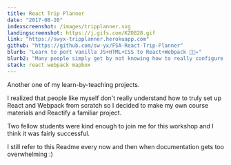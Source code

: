 ```yaml
---
title: React Trip Planner
date: "2017-08-20"
indexscreenshot: /images/tripplanner.svg
landingscreenshot: https://j.gifs.com/KZO828.gif
link: "https://swyx-tripplanner.herokuapp.com"
github: "https://github.com/sw-yx/FSA-React-Trip-Planner"
blurb: "Learn to port vanilla JS+HTML+CSS to React+Webpack 👩‍🏫✈️"
blurb2: "Many people simply get by not knowing how to really configure Webpack or set up React from scratch. This project provides a self contained exercise that teaches both Webpack and React, and solutions are included. Includes two-part video recording of live coding! 📹"
stack: react webpack mapbox
---
```


Another one of my learn-by-teaching projects.

I realized that people like myself don't really understand how to truly set up React and Webpack from scratch so I decided to make my own course materials and Reactify a familiar project.

Two fellow students were kind enough to join me for this workshop and I think it was fairly successful.

I still refer to this Readme every now and then when documentation gets too overwhelming :)